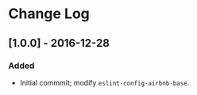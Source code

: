 # Change Log

## [1.0.0] - 2016-12-28

### Added
 - Initial commmit; modify `eslint-config-airbnb-base`.

